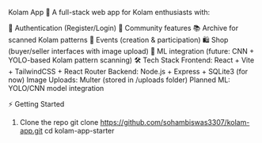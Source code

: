 Kolam App 🎨
A full-stack web app for Kolam enthusiasts with:

🔑 Authentication (Register/Login)
👥 Community features
📚 Archive for scanned Kolam patterns
🎉 Events (creation & participation)
🛍 Shop (buyer/seller interfaces with image upload)
🤖 ML integration (future: CNN + YOLO-based Kolam pattern scanning)
🛠 Tech Stack
Frontend: React + Vite + TailwindCSS + React Router
Backend: Node.js + Express + SQLite3 (for now)
Image Uploads: Multer (stored in /uploads folder)
Planned ML: YOLO/CNN model integration

⚡ Getting Started
1. Clone the repo
git clone https://github.com/sohambiswas3307/kolam-app.git
cd kolam-app-starter

